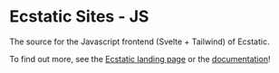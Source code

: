 # Ecstatic Sites - JS

The source for the Javascript frontend (Svelte + Tailwind) of Ecstatic.

To find out more, see the [Ecstatic landing page](https://www.ecstaticsites.org/) or the [documentation](https://docs.ecstaticsites.org/)!
